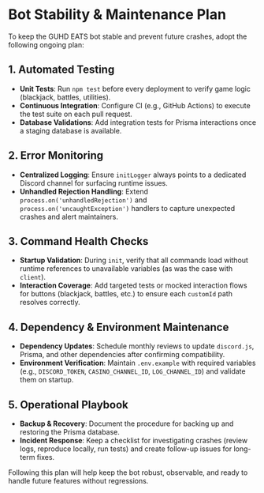 # Bot Stability & Maintenance Plan

To keep the GUHD EATS bot stable and prevent future crashes, adopt the following ongoing plan:

## 1. Automated Testing
- **Unit Tests**: Run `npm test` before every deployment to verify game logic (blackjack, battles, utilities).
- **Continuous Integration**: Configure CI (e.g., GitHub Actions) to execute the test suite on each pull request.
- **Database Validations**: Add integration tests for Prisma interactions once a staging database is available.

## 2. Error Monitoring
- **Centralized Logging**: Ensure `initLogger` always points to a dedicated Discord channel for surfacing runtime issues.
- **Unhandled Rejection Handling**: Extend `process.on('unhandledRejection')` and `process.on('uncaughtException')` handlers to capture unexpected crashes and alert maintainers.

## 3. Command Health Checks
- **Startup Validation**: During `init`, verify that all commands load without runtime references to unavailable variables (as was the case with `client`).
- **Interaction Coverage**: Add targeted tests or mocked interaction flows for buttons (blackjack, battles, etc.) to ensure each `customId` path resolves correctly.

## 4. Dependency & Environment Maintenance
- **Dependency Updates**: Schedule monthly reviews to update `discord.js`, Prisma, and other dependencies after confirming compatibility.
- **Environment Verification**: Maintain `.env.example` with required variables (e.g., `DISCORD_TOKEN`, `CASINO_CHANNEL_ID`, `LOG_CHANNEL_ID`) and validate them on startup.

## 5. Operational Playbook
- **Backup & Recovery**: Document the procedure for backing up and restoring the Prisma database.
- **Incident Response**: Keep a checklist for investigating crashes (review logs, reproduce locally, run tests) and create follow-up issues for long-term fixes.

Following this plan will help keep the bot robust, observable, and ready to handle future features without regressions.
